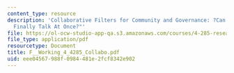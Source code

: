 ```yaml
---
content_type: resource
description: 'Collaborative Filters for Community and Governance: ?Can We All Now
  Finally Talk At Once?"'
file: https://ol-ocw-studio-app-qa.s3.amazonaws.com/courses/4-285-research-topics-in-architecture-citizen-centered-design-of-open-governance-systems-fall-2002/eee04567988f0984481e2fcf8342e902_F__Working_4_4285_Collabo.pdf
file_type: application/pdf
resourcetype: Document
title: F__Working_4_4285_Collabo.pdf
uid: eee04567-988f-0984-481e-2fcf8342e902
---
```


